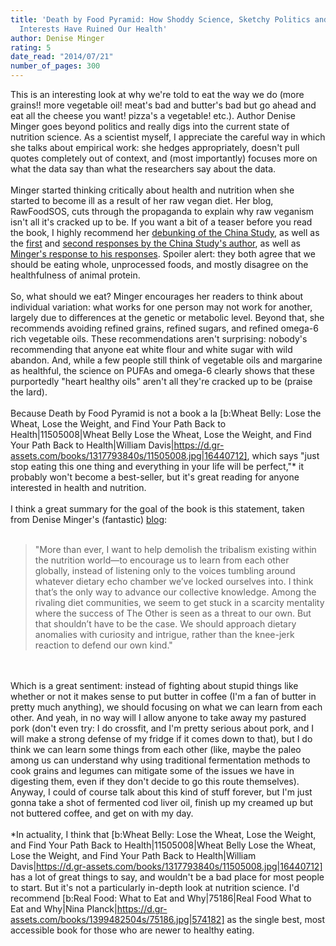 ```yaml
---
title: 'Death by Food Pyramid: How Shoddy Science, Sketchy Politics and Shady Special
  Interests Have Ruined Our Health'
author: Denise Minger
rating: 5
date_read: "2014/07/21"
number_of_pages: 300
---
```


This is an interesting look at why we're told to eat the way we do (more grains!! more vegetable oil! meat's bad and butter's bad but go ahead and eat all the cheese you want! pizza's a vegetable! etc.). Author Denise Minger goes beyond politics and really digs into the current state of nutrition science. As a scientist myself, I appreciate the careful way in which she talks about empirical work: she hedges appropriately, doesn't pull quotes completely out of context, and (most importantly) focuses more on what the data say than what the researchers say about the data.<br/><br/>Minger started thinking critically about health and nutrition when she started to become ill as a result of her raw vegan diet. Her blog, RawFoodSOS, cuts through the propaganda to explain why raw veganism isn't all it's cracked up to be. If you want a bit of a teaser before you read the book, I highly recommend her <a href="http://rawfoodsos.com/2010/07/07/the-china-study-fact-or-fallac/">debunking of the China Study</a>, as well as the <a href="http://tynan.com/chinastudyresponse">first</a> and <a href="http://nutritionstudies.org/minger-critique/">second responses by the China Study's author</a>, as well as <a href="http://rawfoodsos.com/2010/08/03/the-china-study-a-formal-analysis-and-response/">Minger's response to his responses</a>. Spoiler alert: they both agree that we should be eating whole, unprocessed foods, and mostly disagree on the healthfulness of animal protein. <br/><br/>So, what should we eat? Minger encourages her readers to think about individual variation: what works for one person may not work for another, largely due to differences at the genetic or metabolic level. Beyond that, she recommends avoiding refined grains, refined sugars, and refined omega-6 rich vegetable oils. These recommendations aren't surprising: nobody's recommending that anyone eat white flour and white sugar with wild abandon. And, while a few people still think of vegetable oils and margarine as healthful, the science on PUFAs and omega-6 clearly shows that these purportedly "heart healthy oils" aren't all they're cracked up to be (praise the lard).<br/><br/>Because Death by Food Pyramid is not a book a la [b:Wheat Belly: Lose the Wheat, Lose the Weight, and Find Your Path Back to Health|11505008|Wheat Belly  Lose the Wheat, Lose the Weight, and Find Your Path Back to Health|William  Davis|https://d.gr-assets.com/books/1317793840s/11505008.jpg|16440712], which says "just stop eating this one thing and everything in your life will be perfect,"* it probably won't become a best-seller, but it's great reading for anyone interested in health and nutrition. <br/><br/>I think a great summary for the goal of the book is this statement, taken from Denise Minger's (fantastic) <a href="http://rawfoodsos.com/2013/12/17/i-made-a-book/#more-11073">blog</a>:<br/><br/><blockquote>"More than ever, I want to help demolish the tribalism existing within the nutrition world—to encourage us to learn from each other globally, instead of listening only to the voices tumbling around whatever dietary echo chamber we’ve locked ourselves into. I think that’s the only way to advance our collective knowledge. Among the rivaling diet communities, we seem to get stuck in a scarcity mentality where the success of The Other is seen as a threat to our own. But that shouldn’t have to be the case. We should approach dietary anomalies with curiosity and intrigue, rather than the knee-jerk reaction to defend our own kind."</blockquote><br/><br/>Which is a great sentiment: instead of fighting about stupid things like whether or not it makes sense to put butter in coffee (I'm a fan of butter in pretty much anything), we should focusing on what we can learn from each other. And yeah, in no way will I allow anyone to take away my pastured pork (don't even try: I do crossfit, and I'm pretty serious about pork, and I will make a strong defense of my fridge if it comes down to that), but I do think we can learn some things from each other (like, maybe the paleo among us can understand why using traditional fermentation methods to cook grains and legumes can mitigate some of the issues we have in digesting them, even if they don't decide to go this route themselves). Anyway, I could of course talk about this kind of stuff forever, but I'm just gonna take a shot of fermented cod liver oil, finish up my creamed up but not buttered coffee, and get on with my day.<br/><br/>*In actuality, I think that [b:Wheat Belly: Lose the Wheat, Lose the Weight, and Find Your Path Back to Health|11505008|Wheat Belly  Lose the Wheat, Lose the Weight, and Find Your Path Back to Health|William  Davis|https://d.gr-assets.com/books/1317793840s/11505008.jpg|16440712] has a lot of great things to say, and wouldn't be a bad place for most people to start. But it's not a particularly in-depth look at nutrition science. I'd recommend [b:Real Food: What to Eat and Why|75186|Real Food  What to Eat and Why|Nina Planck|https://d.gr-assets.com/books/1399482504s/75186.jpg|574182] as the single best, most accessible book for those who are newer to healthy eating. 